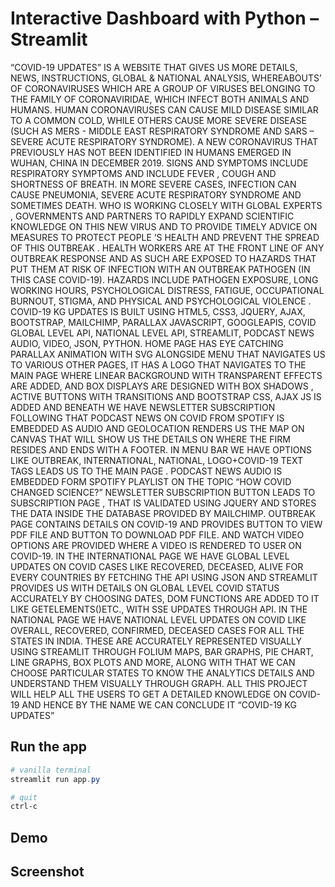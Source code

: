 
# Interactive Dashboard with Python – Streamlit

“COVID-19 UPDATES” IS A WEBSITE THAT GIVES US MORE DETAILS, NEWS, INSTRUCTIONS, GLOBAL & NATIONAL 
ANALYSIS, WHEREABOUTS’ OF CORONAVIRUSES WHICH ARE A GROUP OF VIRUSES BELONGING TO THE FAMILY OF 
CORONAVIRIDAE, WHICH INFECT BOTH ANIMALS AND HUMANS. HUMAN CORONAVIRUSES CAN CAUSE MILD DISEASE 
SIMILAR TO A COMMON COLD, WHILE OTHERS CAUSE MORE SEVERE DISEASE (SUCH AS MERS - MIDDLE EAST 
RESPIRATORY SYNDROME AND SARS – SEVERE ACUTE RESPIRATORY SYNDROME). A NEW CORONAVIRUS THAT 
PREVIOUSLY HAS NOT BEEN IDENTIFIED IN HUMANS EMERGED IN WUHAN, CHINA IN DECEMBER 2019.
SIGNS AND SYMPTOMS INCLUDE RESPIRATORY SYMPTOMS AND INCLUDE FEVER , COUGH AND SHORTNESS OF BREATH. IN 
MORE SEVERE CASES, INFECTION CAN CAUSE PNEUMONIA, SEVERE ACUTE RESPIRATORY SYNDROME AND SOMETIMES 
DEATH. WHO IS WORKING CLOSELY WITH GLOBAL EXPERTS , GOVERNMENTS AND PARTNERS TO RAPIDLY EXPAND 
SCIENTIFIC KNOWLEDGE ON THIS NEW VIRUS AND TO PROVIDE TIMELY ADVICE ON MEASURES TO PROTECT PEOPLE ’S 
HEALTH AND PREVENT THE SPREAD OF THIS OUTBREAK .
HEALTH WORKERS ARE AT THE FRONT LINE OF ANY OUTBREAK RESPONSE AND AS SUCH ARE EXPOSED TO HAZARDS THAT 
PUT THEM AT RISK OF INFECTION WITH AN OUTBREAK PATHOGEN (IN THIS CASE COVID-19). HAZARDS INCLUDE 
PATHOGEN EXPOSURE, LONG WORKING HOURS, PSYCHOLOGICAL DISTRESS, FATIGUE, OCCUPATIONAL BURNOUT, STIGMA,
AND PHYSICAL AND PSYCHOLOGICAL VIOLENCE .
COVID-19 KG UPDATES IS BUILT USING HTML5, CSS3, JQUERY, AJAX, BOOTSTRAP, MAILCHIMP, PARALLAX 
JAVASCRIPT, GOOGLEAPIS, COVID GLOBAL LEVEL API, NATIONAL LEVEL API, STREAMLIT, PODCAST NEWS AUDIO,
VIDEO, JSON, PYTHON. HOME PAGE HAS EYE CATCHING PARALLAX ANIMATION WITH SVG ALONGSIDE MENU THAT 
NAVIGATES US TO VARIOUS OTHER PAGES, IT HAS A LOGO THAT NAVIGATES TO THE MAIN PAGE WHERE LINEAR 
BACKGROUND WITH TRANSPARENT EFFECTS ARE ADDED, AND BOX DISPLAYS ARE DESIGNED WITH BOX SHADOWS , ACTIVE 
BUTTONS WITH TRANSITIONS AND BOOTSTRAP CSS, AJAX JS IS ADDED AND BENEATH WE HAVE NEWSLETTER 
SUBSCRIPTION FOLLOWING THAT PODCAST NEWS ON COVID FROM SPOTIFY IS EMBEDDED AS AUDIO AND GEOLOCATION
RENDERS US THE MAP ON CANVAS THAT WILL SHOW US THE DETAILS ON WHERE THE FIRM RESIDES AND ENDS WITH A 
FOOTER. IN MENU BAR WE HAVE OPTIONS LIKE OUTBREAK, INTERNATIONAL, NATIONAL, LOGO+COVID-19
TEXT TAGS LEADS US TO THE MAIN PAGE . PODCAST NEWS AUDIO IS EMBEDDED FORM SPOTIFY PLAYLIST ON THE TOPIC 
“HOW COVID CHANGED SCIENCE?” NEWSLETTER SUBSCRIPTION BUTTON LEADS TO SUBSCRIPTION PAGE , THAT IS 
VALIDATED USING JQUERY AND STORES THE DATA INSIDE THE DATABASE PROVIDED BY MAILCHIMP. OUTBREAK PAGE 
CONTAINS DETAILS ON COVID-19 AND PROVIDES BUTTON TO VIEW PDF FILE AND BUTTON TO DOWNLOAD PDF FILE.
AND WATCH VIDEO OPTIONS ARE PROVIDED WHERE A VIDEO IS RENDERED TO USER ON COVID-19. IN THE 
INTERNATIONAL PAGE WE HAVE GLOBAL LEVEL UPDATES ON COVID CASES LIKE RECOVERED, DECEASED, ALIVE FOR 
EVERY COUNTRIES BY FETCHING THE API USING JSON AND STREAMLIT PROVIDES US WITH DETAILS ON GLOBAL LEVEL
COVID STATUS ACCURATELY BY CHOOSING DATES, DOM FUNCTIONS ARE ADDED TO IT LIKE GETELEMENTS()ETC., WITH 
SSE UPDATES THROUGH API. IN THE NATIONAL PAGE WE HAVE NATIONAL LEVEL UPDATES ON COVID LIKE OVERALL,
RECOVERED, CONFIRMED, DECEASED CASES FOR ALL THE STATES IN INDIA. THESE ARE ACCURATELY REPRESENTED 
VISUALLY USING STREAMLIT THROUGH FOLIUM MAPS, BAR GRAPHS, PIE CHART, LINE GRAPHS, BOX PLOTS AND MORE,
ALONG WITH THAT WE CAN CHOOSE PARTICULAR STATES TO KNOW THE ANALYTICS DETAILS AND UNDERSTAND THEM 
VISUALLY THROUGH GRAPH. ALL THIS PROJECT WILL HELP ALL THE USERS TO GET A DETAILED KNOWLEDGE ON COVID-19
AND HENCE BY THE NAME WE CAN CONCLUDE IT “COVID-19 KG UPDATES”

## Run the app
```Powershell
# vanilla terminal
streamlit run app.py

# quit
ctrl-c
```

## Demo


## Screenshot

